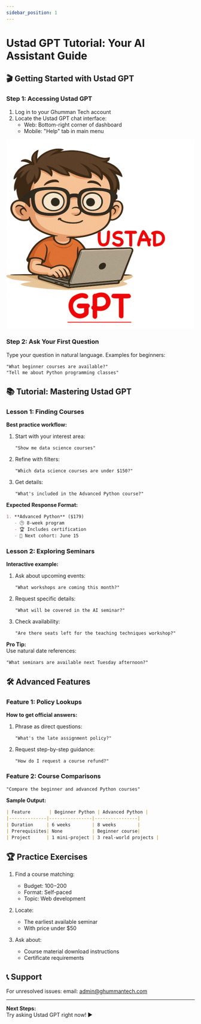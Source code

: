 ```yaml
---
sidebar_position: 1
---
```


# Ustad GPT Tutorial: Your AI Assistant Guide

## 🎬 Getting Started with Ustad GPT

### Step 1: Accessing Ustad GPT
1. Log in to your Ghumman Tech account
2. Locate the Ustad GPT chat interface:
   - Web: Bottom-right corner of dashboard
   - Mobile: "Help" tab in main menu

![Ustad GPT access points](./images/chatbot-icon.png)

### Step 2: Ask Your First Question
Type your question in natural language. Examples for beginners:
```plaintext
"What beginner courses are available?"
"Tell me about Python programming classes"
```

## 📚 Tutorial: Mastering Ustad GPT

### Lesson 1: Finding Courses
**Best practice workflow:**
1. Start with your interest area:
   ```plaintext
   "Show me data science courses"
   ```
2. Refine with filters:
   ```plaintext
   "Which data science courses are under $150?"
   ```
3. Get details:
   ```plaintext
   "What's included in the Advanced Python course?"
   ```

**Expected Response Format:**
```markdown
1. **Advanced Python** ($179)
   - 🕒 8-week program
   - 🏆 Includes certification
   - 📅 Next cohort: June 15
```

### Lesson 2: Exploring Seminars
**Interactive example:**
1. Ask about upcoming events:
   ```plaintext
   "What workshops are coming this month?"
   ```
2. Request specific details:
   ```plaintext
   "What will be covered in the AI seminar?"
   ```
3. Check availability:
   ```plaintext
   "Are there seats left for the teaching techniques workshop?"
   ```

**Pro Tip:**  
Use natural date references:
```plaintext
"What seminars are available next Tuesday afternoon?"
```

## 🛠️ Advanced Features

### Feature 1: Policy Lookups
**How to get official answers:**
1. Phrase as direct questions:
   ```plaintext
   "What's the late assignment policy?"
   ```
2. Request step-by-step guidance:
   ```plaintext
   "How do I request a course refund?"
   ```

### Feature 2: Course Comparisons
```plaintext
"Compare the beginner and advanced Python courses"
```

**Sample Output:**
```markdown
| Feature       | Beginner Python | Advanced Python |
|--------------|----------------|----------------|
| Duration     | 6 weeks        | 8 weeks        |
| Prerequisites| None           | Beginner course|
| Project      | 1 mini-project | 3 real-world projects |
```


## 🏆 Practice Exercises
1. Find a course matching:
   - Budget: $100-$200
   - Format: Self-paced
   - Topic: Web development

2. Locate:
   - The earliest available seminar
   - With price under $50

3. Ask about:
   - Course material download instructions
   - Certificate requirements

## 📞 Support
For unresolved issues:
email: admin@ghummantech.com

---

**Next Steps:**  
Try asking Ustad GPT right now! ▶️
```